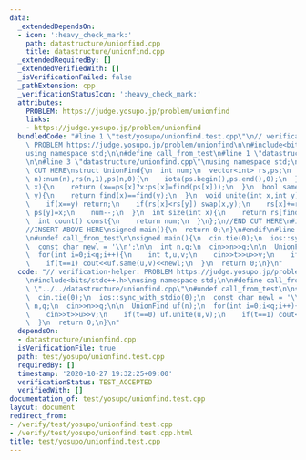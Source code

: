 ```yaml
---
data:
  _extendedDependsOn:
  - icon: ':heavy_check_mark:'
    path: datastructure/unionfind.cpp
    title: datastructure/unionfind.cpp
  _extendedRequiredBy: []
  _extendedVerifiedWith: []
  _isVerificationFailed: false
  _pathExtension: cpp
  _verificationStatusIcon: ':heavy_check_mark:'
  attributes:
    PROBLEM: https://judge.yosupo.jp/problem/unionfind
    links:
    - https://judge.yosupo.jp/problem/unionfind
  bundledCode: "#line 1 \"test/yosupo/unionfind.test.cpp\"\n// verification-helper:\
    \ PROBLEM https://judge.yosupo.jp/problem/unionfind\n\n#include<bits/stdc++.h>\n\
    using namespace std;\n\n#define call_from_test\n#line 1 \"datastructure/unionfind.cpp\"\
    \n\n#line 3 \"datastructure/unionfind.cpp\"\nusing namespace std;\n#endif\n//BEGIN\
    \ CUT HERE\nstruct UnionFind{\n  int num;\n  vector<int> rs,ps;\n  UnionFind(int\
    \ n):num(n),rs(n,1),ps(n,0){\n    iota(ps.begin(),ps.end(),0);\n  }\n  int find(int\
    \ x){\n    return (x==ps[x]?x:ps[x]=find(ps[x]));\n  }\n  bool same(int x,int\
    \ y){\n    return find(x)==find(y);\n  }\n  void unite(int x,int y){\n    x=find(x);y=find(y);\n\
    \    if(x==y) return;\n    if(rs[x]<rs[y]) swap(x,y);\n    rs[x]+=rs[y];\n   \
    \ ps[y]=x;\n    num--;\n  }\n  int size(int x){\n    return rs[find(x)];\n  }\n\
    \  int count() const{\n    return num;\n  }\n};\n//END CUT HERE\n#ifndef call_from_test\n\
    //INSERT ABOVE HERE\nsigned main(){\n  return 0;\n}\n#endif\n#line 8 \"test/yosupo/unionfind.test.cpp\"\
    \n#undef call_from_test\n\nsigned main(){\n  cin.tie(0);\n  ios::sync_with_stdio(0);\n\
    \  const char newl = '\\n';\n\n  int n,q;\n  cin>>n>>q;\n\n  UnionFind uf(n);\n\
    \  for(int i=0;i<q;i++){\n    int t,u,v;\n    cin>>t>>u>>v;\n    if(t==0) uf.unite(u,v);\n\
    \    if(t==1) cout<<uf.same(u,v)<<newl;\n  }\n  return 0;\n}\n"
  code: "// verification-helper: PROBLEM https://judge.yosupo.jp/problem/unionfind\n\
    \n#include<bits/stdc++.h>\nusing namespace std;\n\n#define call_from_test\n#include\
    \ \"../../datastructure/unionfind.cpp\"\n#undef call_from_test\n\nsigned main(){\n\
    \  cin.tie(0);\n  ios::sync_with_stdio(0);\n  const char newl = '\\n';\n\n  int\
    \ n,q;\n  cin>>n>>q;\n\n  UnionFind uf(n);\n  for(int i=0;i<q;i++){\n    int t,u,v;\n\
    \    cin>>t>>u>>v;\n    if(t==0) uf.unite(u,v);\n    if(t==1) cout<<uf.same(u,v)<<newl;\n\
    \  }\n  return 0;\n}\n"
  dependsOn:
  - datastructure/unionfind.cpp
  isVerificationFile: true
  path: test/yosupo/unionfind.test.cpp
  requiredBy: []
  timestamp: '2020-10-27 19:32:25+09:00'
  verificationStatus: TEST_ACCEPTED
  verifiedWith: []
documentation_of: test/yosupo/unionfind.test.cpp
layout: document
redirect_from:
- /verify/test/yosupo/unionfind.test.cpp
- /verify/test/yosupo/unionfind.test.cpp.html
title: test/yosupo/unionfind.test.cpp
---
```


